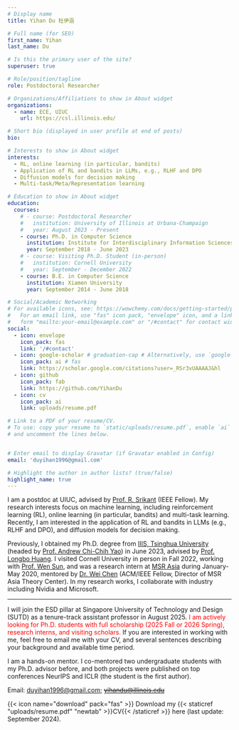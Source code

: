 ```yaml
---
# Display name
title: Yihan Du 杜伊涵

# Full name (for SEO)
first_name: Yihan
last_name: Du

# Is this the primary user of the site?
superuser: true

# Role/position/tagline
role: Postdoctoral Researcher

# Organizations/Affiliations to show in About widget
organizations:
  - name: ECE, UIUC
    url: https://csl.illinois.edu/

# Short bio (displayed in user profile at end of posts)
bio: 

# Interests to show in About widget
interests:
  - RL, online learning (in particular, bandits)
  - Application of RL and bandits in LLMs, e.g., RLHF and DPO
  - Diffusion models for decision making
  - Multi-task/Meta/Representation learning

# Education to show in About widget
education:
  courses:
    # - course: Postdoctoral Researcher
    #   institution: University of Illinois at Urbana-Champaign
    #   year: August 2023 - Present
    - course: Ph.D. in Computer Science
      institution: Institute for Interdisciplinary Information Sciences (IIIS), Tsinghua University
      year: September 2018 - June 2023
    # - course: Visiting Ph.D. Student (in-person)
    #   institution: Cornell University
    #   year: September - December 2022
    - course: B.E. in Computer Science
      institution: Xiamen University
      year: September 2014 - June 2018

# Social/Academic Networking
# For available icons, see: https://wowchemy.com/docs/getting-started/page-builder/#icons
#   For an email link, use "fas" icon pack, "envelope" icon, and a link in the
#   form "mailto:your-email@example.com" or "/#contact" for contact widget.
social:
  - icon: envelope
    icon_pack: fas
    link: '/#contact'
  - icon: google-scholar # graduation-cap # Alternatively, use `google-scholar` icon from `ai` icon pack
    icon_pack: ai # fas
    link: https://scholar.google.com/citations?user=_RSr3vUAAAAJ&hl
  - icon: github
    icon_pack: fab
    link: https://github.com/YihanDu
  - icon: cv
    icon_pack: ai
    link: uploads/resume.pdf

# Link to a PDF of your resume/CV.
# To use: copy your resume to `static/uploads/resume.pdf`, enable `ai` icons in `params.yaml`,
# and uncomment the lines below.


# Enter email to display Gravatar (if Gravatar enabled in Config)
email: 'duyihan1996@gmail.com'

# Highlight the author in author lists? (true/false)
highlight_name: true
---
```


I am a postdoc at UIUC, advised by [Prof. R. Srikant](https://sites.google.com/a/illinois.edu/srikant/home) (IEEE Fellow). My research interests focus on machine learning, including reinforcement learning (RL), online learning (in particular, bandits) and multi-task learning. Recently, I am interested in the application of RL and bandits in LLMs (e.g., RLHF and DPO), and diffusion models for decision making.

Previously, I obtained my Ph.D. degree from [IIIS, Tsinghua University](https://iiis.tsinghua.edu.cn/en/) (headed by [Prof. Andrew Chi-Chih Yao](https://iiis.tsinghua.edu.cn/yao/)) in June 2023, advised by [Prof. Longbo Huang](https://people.iiis.tsinghua.edu.cn/~huang/). I visited Cornell University in person in Fall 2022, working with [Prof. Wen Sun](https://wensun.github.io/), and was a research intern at [MSR Asia](https://www.microsoft.com/en-us/research/lab/microsoft-research-asia/) during January-May 2020, mentored by [Dr. Wei Chen](https://www.microsoft.com/en-us/research/people/weic/) (ACM/IEEE Fellow, Director of MSR Asia Theory Center). In my research works, I collaborate with industry including Nvidia and Microsoft.

-------

I will join the ESD pillar at Singapore University of Technology and Design (SUTD) as a tenure-track assistant professor in August 2025. <font color="red">I am actively looking for Ph.D. students with full scholarship (2025 Fall or 2026 Spring), research interns, and visiting scholars.</font> If you are interested in working with me, feel free to email me with your CV, and several sentences describing your background and available time period. 

I am a hands-on mentor. I co-mentored two undergraduate students with my Ph.D. advisor before, and both projects were published on top conferences NeurIPS and ICLR (the student is the first author).

Email: duyihan1996@gmail.com; ~~yihandu@illinois.edu~~

{{< icon name="download" pack="fas" >}} Download my {{< staticref "uploads/resume.pdf" "newtab" >}}CV{{< /staticref >}} here (last update: September 2024).

